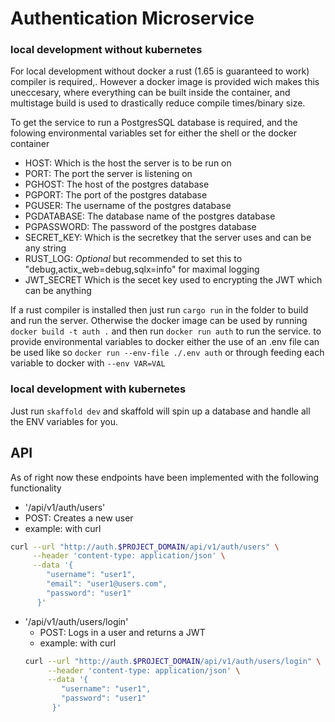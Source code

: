 # Authentication Microservice

### local development without kubernetes
For local development without docker a  rust (1.65 is guaranteed to work) compiler is required,.
However a docker image is provided wich makes this uneccesary, where everything can be built inside the container, and multistage build is used to drastically reduce compile times/binary size.

To get the service to run a PostgresSQL database is required, and the folowing environmental variables set for either the shell or the docker container
 - HOST: Which is the host the server is to be run on
 - PORT: The port the server is listening on
 - PGHOST: The host of the postgres database
 - PGPORT: The port of the postgres database
 - PGUSER: The username of the postgres database
 - PGDATABASE: The database name of the postgres database
 - PGPASSWORD: The password of the postgres database
 - SECRET_KEY: Which is the secretkey that the server uses and can be any string
 - RUST_LOG: *Optional* but recommended to set this to "debug,actix_web=debug,sqlx=info" for maximal logging
 - JWT_SECRET Which is the secet key used to encrypting the JWT which can be anything 

If a rust compiler is installed then just run `cargo run` in the folder to build and run the server.
Otherwise the docker image can be used by running `docker build -t auth .` and then run `docker run auth` to run the service.
to provide environmental variables to docker either the use of an .env file can be used like so `docker run --env-file ./.env auth`
or through feeding each variable to docker with `--env VAR=VAL`

### local development with kubernetes
Just run `skaffold dev` and skaffold will spin up a database and handle all the ENV variables for you.

## API

As of right now these endpoints have been implemented with the following functionality

 - '/api/v1/auth/users'
  - POST: Creates a new user
  - example: with curl 
  ```bash 
  curl --url "http://auth.$PROJECT_DOMAIN/api/v1/auth/users" \
       --header 'content-type: application/json' \
       --data '{
          "username": "user1",
          "email": "user1@users.com",
          "password": "user1"
        }'
  ```
- '/api/v1/auth/users/login'
  - POST: Logs in a user and returns a JWT
  - example: with curl 
  ```bash
  curl --url "http://auth.$PROJECT_DOMAIN/api/v1/auth/users/login" \
       --header 'content-type: application/json' \
       --data '{
          "username": "user1",
          "password": "user1"
        }'
  ```
